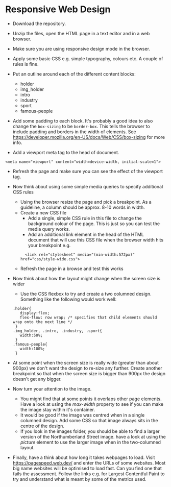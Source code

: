 # Responsive Web Design

* Download the repository.
* Unzip the files, open the HTML page in a text editor and in a web browser.
* Make sure you are using responsive design mode in the browser.
* Apply some basic CSS e.g. simple typography, colours etc. A couple of rules is fine.
* Put an outline around each of the different content blocks:
    * holder
    * img_holder
    * intro
    * industry
    * sport
    * famous-people
* Add some padding to each block. It's probably a good idea to also change the ```box-sizing``` to be ```border-box```. This tells the browser to include padding and borders in the width of elements. See https://developer.mozilla.org/en-US/docs/Web/CSS/box-sizing for more info.

* Add a viewport meta tag to the head of document.
```
<meta name="viewport" content="width=device-width, initial-scale=1">
```
* Refresh the page and make sure you can see the effect of the viewport tag.
* Now think about using some simple media queries to specify additional CSS rules
  * Using the browser resize the page and pick a breakpoint. As a guideline, a column should be approx. 8-10 words in width.
  * Create a new CSS file
    * Add a single, simple CSS rule in this file to change the background colour of the page. This is just so you can test the media query works.
    * Add an additional link element in the head of the HTML document that will use this CSS file when the browser width hits your breakpoint e.g.
    ```
      <link rel="stylesheet" media="(min-width:572px)" href="css/style-wide.css">
    ```
  * Refresh the page in a browse and test this works
* Now think about how the layout might change when the screen size is wider
  * Use the CSS flexbox to try and create a two columned design. Something like the following would work well:
  ```
  .holder{
     display:flex;
     flex-flow: row wrap; /* specifies that child elements should wrap onto the next line */
   }
  .img_holder, .intro, .industry, .sport{
     width:50%;
   }
  .famous-people{
     width:100%;
   }
  ```
* At some point when the screen size is really wide (greater than about 900px) we don't want the design to re-size any further. Create another breakpoint so that when the screen size is bigger than 900px the design doesn't get any bigger.
* Now turn your attention to the image.
  * You might find that at some points it overlaps other page elements. Have a look at using the *max-width* property to see if you can make the image stay within it's container.
  * It would be good if the image was centred when in a single columned design. Add some CSS so that image always sits in the centre of the design.
  * If you look in the images folder, you should be able to find a larger version of the Northumberland Street image. have a look at using the *picture* element to use the larger image when in the two-columned layout.

* Finally, have a think about how long it takes webpages to load. Visit https://pagespeed.web.dev/ and enter the URLs of some websites. Most big name websites will be optimised to load fast. Can you find one that fails the assessment. Follow the links e.g. for Largest Contentful Paint to try and understand what is meant by some of the metrics used.
